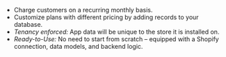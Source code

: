 - Charge customers on a recurring monthly basis.
- Customize plans with different pricing by adding records to your database.
- _Tenancy enforced:_ App data will be unique to the store it is installed on.
- _Ready-to-Use:_ No need to start from scratch – equipped with a Shopify connection, data models, and backend logic.
